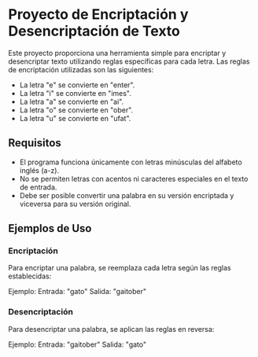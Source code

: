 # Proyecto de Encriptación y Desencriptación de Texto

Este proyecto proporciona una herramienta simple para encriptar y desencriptar texto utilizando reglas específicas para cada letra. Las reglas de encriptación utilizadas son las siguientes:

- La letra "e" se convierte en "enter".
- La letra "i" se convierte en "imes".
- La letra "a" se convierte en "ai".
- La letra "o" se convierte en "ober".
- La letra "u" se convierte en "ufat".

## Requisitos

- El programa funciona únicamente con letras minúsculas del alfabeto inglés (a-z).
- No se permiten letras con acentos ni caracteres especiales en el texto de entrada.
- Debe ser posible convertir una palabra en su versión encriptada y viceversa para su versión original.

## Ejemplos de Uso

### Encriptación

Para encriptar una palabra, se reemplaza cada letra según las reglas establecidas:

Ejemplo:
Entrada: "gato"
Salida: "gaitober"

### Desencriptación

Para desencriptar una palabra, se aplican las reglas en reversa:

Ejemplo:
Entrada: "gaitober"
Salida: "gato"